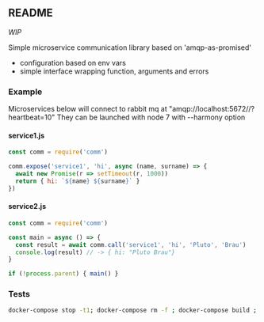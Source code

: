 README
------

*WIP*

Simple microservice communication library based on 'amqp-as-promised'
- configuration based on env vars
- simple interface wrapping function, arguments and errors


### Example

Microservices below will connect to rabbit mq at "amqp://localhost:5672//?heartbeat=10"
They can be launched with node 7 with --harmony option


#### service1.js

```javascript
const comm = require('comm')

comm.expose('service1', 'hi', async (name, surname) => {
  await new Promise(r => setTimeout(r, 1000))
  return { hi: `${name} ${surname}` }
})
```

#### service2.js

```javascript
const comm = require('comm')

const main = async () => {
  const result = await comm.call('service1', 'hi', 'Pluto', 'Brau')
  console.log(result) // -> { hi: "Pluto Brau"}
}

if (!process.parent) { main() }
```


### Tests

```bash
docker-compose stop -t1; docker-compose rm -f ; docker-compose build ; docker-compose up test
```
